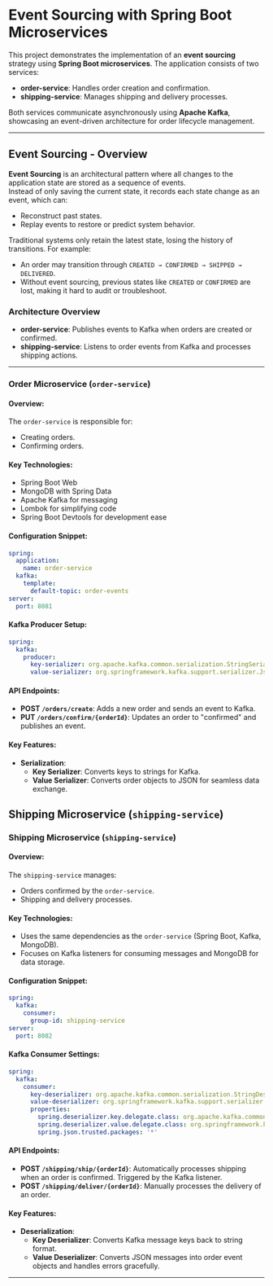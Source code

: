 # Event Sourcing with Spring Boot Microservices

This project demonstrates the implementation of an **event sourcing** strategy using **Spring Boot microservices**. The application consists of two services:
- **order-service**: Handles order creation and confirmation.
- **shipping-service**: Manages shipping and delivery processes.

Both services communicate asynchronously using **Apache Kafka**, showcasing an event-driven architecture for order lifecycle management.

---

## Event Sourcing - Overview

**Event Sourcing** is an architectural pattern where all changes to the application state are stored as a sequence of events.  
Instead of only saving the current state, it records each state change as an event, which can:
- Reconstruct past states.
- Replay events to restore or predict system behavior.

Traditional systems only retain the latest state, losing the history of transitions. For example:
- An order may transition through `CREATED → CONFIRMED → SHIPPED → DELIVERED`.
- Without event sourcing, previous states like `CREATED` or `CONFIRMED` are lost, making it hard to audit or troubleshoot.


### Architecture Overview

- **order-service**: Publishes events to Kafka when orders are created or confirmed.
- **shipping-service**: Listens to order events from Kafka and processes shipping actions.

---

### Order Microservice (`order-service`)

#### Overview:
The `order-service` is responsible for:
- Creating orders.
- Confirming orders.

#### Key Technologies:
- Spring Boot Web
- MongoDB with Spring Data
- Apache Kafka for messaging
- Lombok for simplifying code
- Spring Boot Devtools for development ease

#### Configuration Snippet:
```yaml
spring:
  application:
    name: order-service
  kafka:
    template:
      default-topic: order-events
server:
  port: 8081
```

#### Kafka Producer Setup:
```yaml
spring:
  kafka:
    producer:
      key-serializer: org.apache.kafka.common.serialization.StringSerializer
      value-serializer: org.springframework.kafka.support.serializer.JsonSerializer
```

#### API Endpoints:
- **POST `/orders/create`**: Adds a new order and sends an event to Kafka.
- **PUT `/orders/confirm/{orderId}`**: Updates an order to "confirmed" and publishes an event.

#### Key Features:
- **Serialization**:  
  - **Key Serializer**: Converts keys to strings for Kafka.
  - **Value Serializer**: Converts order objects to JSON for seamless data exchange.


## Shipping Microservice (`shipping-service`)

### Shipping Microservice (`shipping-service`)

#### Overview:
The `shipping-service` manages:
- Orders confirmed by the `order-service`.
- Shipping and delivery processes.

#### Key Technologies:
- Uses the same dependencies as the `order-service` (Spring Boot, Kafka, MongoDB).
- Focuses on Kafka listeners for consuming messages and MongoDB for data storage.

#### Configuration Snippet:
```yaml
spring:
  kafka:
    consumer:
      group-id: shipping-service
server:
  port: 8082
```

#### Kafka Consumer Settings:
```yaml
spring:
  kafka:
    consumer:
      key-deserializer: org.apache.kafka.common.serialization.StringDeserializer
      value-deserializer: org.springframework.kafka.support.serializer.ErrorHandlingDeserializer
      properties:
        spring.deserializer.key.delegate.class: org.apache.kafka.common.serialization.StringDeserializer
        spring.deserializer.value.delegate.class: org.springframework.kafka.support.serializer.JsonDeserializer
        spring.json.trusted.packages: '*'
```

#### API Endpoints:
- **POST `/shipping/ship/{orderId}`**: Automatically processes shipping when an order is confirmed. Triggered by the Kafka listener.
- **POST `/shipping/deliver/{orderId}`**: Manually processes the delivery of an order.

#### Key Features:
- **Deserialization**:  
  - **Key Deserializer**: Converts Kafka message keys back to string format.  
  - **Value Deserializer**: Converts JSON messages into order event objects and handles errors gracefully.

---
